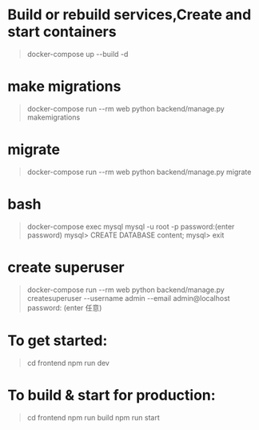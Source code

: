 
# Build or rebuild services,Create and start containers
> docker-compose up --build -d

# make migrations
> docker-compose run --rm web python backend/manage.py makemigrations

# migrate
> docker-compose run --rm web python backend/manage.py migrate

# bash
> docker-compose exec mysql mysql -u root -p
password:(enter password)
mysql> CREATE DATABASE content;
mysql> exit

# create superuser

> docker-compose run --rm web python backend/manage.py createsuperuser --username admin --email admin@localhost
password: (enter 任意)

# To get started:
> cd frontend
> npm run dev

# To build & start for production:
> cd frontend
> npm run build
> npm run start